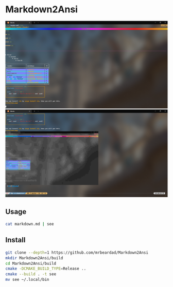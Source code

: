 # Markdown2Ansi

![see](see.png)
![viu](viu.png)

## Usage

```sh
cat markdown.md | see
```

## Install

```sh
git clone --depth=1 https://github.com/mrbeardad/Markdown2Ansi
mkdir Markdown2Ansi/build
cd Markdown2Ansi/build
cmake -DCMAKE_BUILD_TYPE=Release ..
cmake --build . -t see
mv see ~/.local/bin
```
